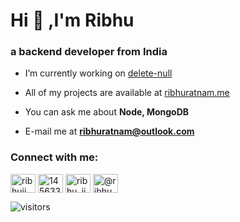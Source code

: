 <h1 align="left">Hi 👋 ,I'm Ribhu </h1>
<h3 align="left">a backend developer from India</h3>

- I’m currently working on [delete-null](https://github.com/ribhuji/deleteNull)

- All of my projects are available at [ribhuratnam.me](https://www.ribhuratnam.me)

- You can ask me about **Node, MongoDB**

- E-mail me at **ribhuratnam@outlook.com**

<h3 align="left">Connect with me:</h3>
<p align="left">
<a href="https://linkedin.com/in/ribhuji" target="blank"><img align="center" src="https://cdn.jsdelivr.net/npm/simple-icons@3.0.1/icons/linkedin.svg" alt="ribhuji" height="30" width="40" /></a>
<a href="https://stackoverflow.com/users/14563351" target="blank"><img align="center" src="https://cdn.jsdelivr.net/npm/simple-icons@3.0.1/icons/stackoverflow.svg" alt="14563351" height="30" width="40" /></a>
<a href="https://codeforces.com/profile/ribhu_ji" target="blank"><img align="center" src="https://cdn.jsdelivr.net/npm/simple-icons@3.0.1/icons/codeforces.svg" alt="ribhu_ji" height="30" width="40" /></a>
<a href="https://www.hackerearth.com/@ribhu9" target="blank"><img align="center" src="https://cdn.jsdelivr.net/npm/simple-icons@3.0.1/icons/hackerearth.svg" alt="@ribhu9" height="30" width="40" /></a>
</p>

![visitors](https://visitor-badge.glitch.me/badge?page_id=ribuji.ribhuji)
